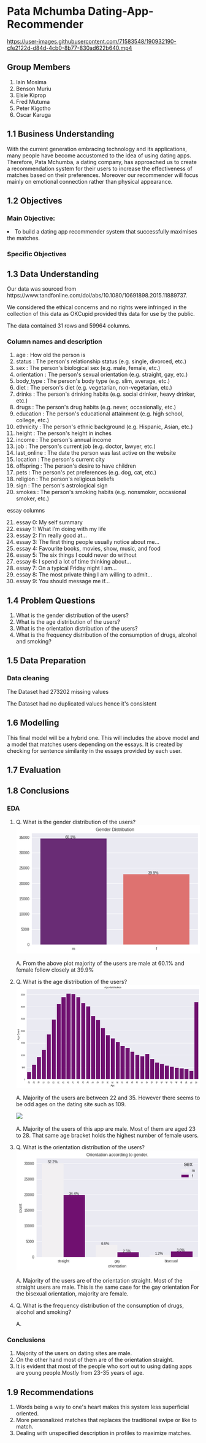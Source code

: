 # Pata Mchumba Dating-App-Recommender


https://user-images.githubusercontent.com/71583548/190932190-cfe2122d-d84d-4cb0-8b77-830ad622b640.mp4


## Group Members
<ol>
<li> Iain Mosima </li>
<li> Benson Muriu </li>
<li> Elsie Kiprop </li>
<li> Fred Mutuma </li>
<li> Peter Kigotho </li>
<li> Oscar Karuga </li>
</ol>

## 1.1 Business Understanding
<p> With the current generation embracing technology and its applications, many people have become accustomed to the idea of using dating apps. Therefore, Pata Mchumba,  a dating company, has approached us to create a recommendation system for their users to increase the effectiveness of matches based on their preferences. Moreover our recommender will focus mainly on emotional connection rather than physical appearance.</p>

## 1.2 Objectives
### Main Objective:
<li> To build a dating app recommender system that successfully maximises the matches. </li>

### Specific Objectives

## 1.3 Data Understanding

<p> Our data was sourced from https://www.tandfonline.com/doi/abs/10.1080/10691898.2015.11889737.</p>
<p> We considered the ethical concerns and no rights were infringed in the collection of this data as OKCupid provided this data for use by the public. </p>
<p> The data contained 31 rows and 59964 columns. </p>

### Column names and description 

<ol>
 <li> age          : How old the person is </li>
 <li> status       : The person's relationship status (e.g. single, divorced, etc.) </li>
 <li> sex          : The person's biological sex (e.g. male, female, etc.) </li>
 <li> orientation  : The person's sexual orientation (e.g. straight, gay, etc.) </li>
 <li> body_type    : The person's body type (e.g. slim, average, etc.) </li>
 <li> diet         : The person's diet (e.g. vegetarian, non-vegetarian, etc.)</li>
 <li> drinks       : The person's drinking habits (e.g. social drinker, heavy drinker, etc.)</li>
<li>  drugs        : The person's drug habits (e.g. never, occasionally, etc.)</li>
 <li> education    : The person's educational attainment (e.g. high school, college, etc.)</li>
 <li> ethnicity    : The person's ethnic background (e.g. Hispanic, Asian, etc.)</li>
 <li> height       : The person's height in inches</li>
 <li> income       : The person's annual income</li>
 <li> job          : The person's current job (e.g. doctor, lawyer, etc.)</li>
 <li> last_online  : The date the person was last active on the website</li>
 <li> location     : The person's current city</li>
 <li> offspring    : The person's desire to have children</li>
 <li> pets         : The person's pet preferences (e.g. dog, cat, etc.)</li>
 <li> religion     : The person's religious beliefs</li>
 <li> sign         : The person's astrological sign</li>
 <li> smokes       : The person's smoking habits (e.g. nonsmoker, occasional smoker, etc.)</li>
</ol>

<p> essay columns </p>
<ol start='21'>
<li> essay 0: My self summary </li>
<li> essay 1: What I’m doing with my life </li>
<li> essay 2: I’m really good at... </li>
<li> essay 3: The first thing people usually notice about me... </li>
<li> essay 4: Favourite books, movies, show, music, and food </li>
<li> essay 5: The six things I could never do without </li>
<li> essay 6: I spend a lot of time thinking about... </li>
<li> essay 7: On a typical Friday night I am... </li>
<li> essay 8: The most private thing I am willing to admit... </li>
<li> essay 9: You should message me if... </li>
</ol>

## 1.4 Problem Questions
<ol>
 <li> What is the gender distribution of the users? </li>
 <li> What is the age distribution of the users? </li>
 <li> What is the orientation distribution of the users? </li>
 <li> What is the frequency distribution of the consumption of drugs, alcohol and smoking? </li>
</ol> 

## 1.5 Data Preparation
### Data cleaning
<p>The Dataset had 273202 missing values </p>
<p> The Dataset had no duplicated values hence it's consistent </p>

## 1.6 Modelling 
<p>This final model will be a hybrid one. This will includes the above model and a model that matches users depending on the essays. It is created by checking for sentence similarity in the essays provided by each user.</p>

## 1.7 Evaluation 

## 1.8 Conclusions
### EDA
<ol>
 <li> Q. What is the gender distribution of the users? </li>
 <img src="Gender.png">
 <p>A. From the above plot majority of the users are male at 60.1% and female follow closely at 39.9%</p>
 
 <li> Q. What is the age distribution of the users? </li>
 <img src="Age.jpeg">
 <p>A. Majority of the users are between 22 and 35. However there seems to be odd ages on the dating site such as 109.</p>
 <img src="AgeGender.jpg">
 <p>A. Majority of the users of this app are male. Most of them are aged 23 to 28. That same age bracket holds the highest number of female users.</p>
 
 <li> Q. What is the orientation distribution of the users? </li>
 <img src="orientation.png">
 <p>A. Majority of the users are of the orientation straight. Most of the straight users are male. This is the same case for the gay orientation For the bisexual orientation, majority are female.</p>
 
 <li> Q. What is the frequency distribution of the consumption of drugs, alcohol and smoking? </li>
 <p>A.</p>
</ol> 

### Conclusions 
<ol>
<li>Majority of the users on dating sites are male.</li>
<li>On the other hand most of them are of the orientation straight.</li>
<li>It is evident that most of the people who sort out to using dating apps are young people.Mostly from 23-35 years of age.</li>
</ol>

## 1.9 Recommendations
<ol>
<li>Words being a way to one's heart makes this system less superficial oriented.</li>
<li>More personalized matches that replaces the traditional swipe or like to match.</li>
<li>Dealing with unspecified description in profiles to maximize matches.</li>
</ol>



